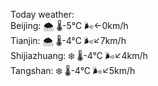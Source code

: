 Today weather:  
Beijing: 🌨  🌡️-5°C 🌬️←0km/h  
Tianjin: 🌨  🌡️-4°C 🌬️↙7km/h  
Shijiazhuang: ❄️   🌡️-4°C 🌬️↙4km/h  
Tangshan: ❄️   🌡️-4°C 🌬️↙5km/h  
